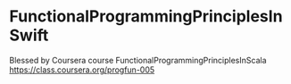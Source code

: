 # FunctionalProgrammingPrinciplesInSwift
Blessed by Coursera course FunctionalProgrammingPrinciplesInScala https://class.coursera.org/progfun-005
